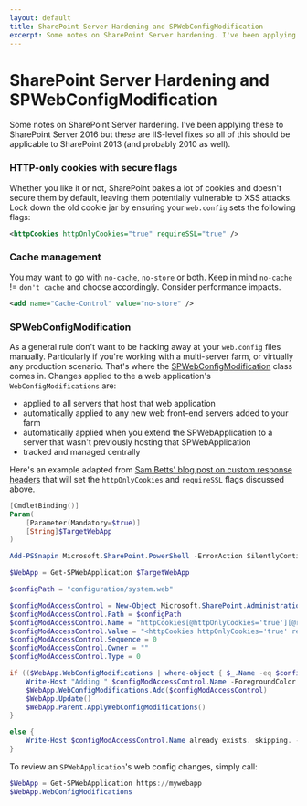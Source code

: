 ```yaml
---
layout: default
title: SharePoint Server Hardening and SPWebConfigModification
excerpt: Some notes on SharePoint Server hardening. I've been applying these to SharePoint Server 2016 but these are IIS-level fixes so  all of this should be applicable to SharePoint 2013 (and probably 2010 as well).
---
```

# SharePoint Server Hardening and SPWebConfigModification

Some notes on SharePoint Server hardening. I've been applying these to SharePoint Server 2016 but these are IIS-level fixes so all of this should be applicable to SharePoint 2013 (and probably 2010 as well).

### HTTP-only cookies with secure flags

Whether you like it or not, SharePoint bakes a lot of cookies and doesn't secure them by default, leaving them potentially vulnerable to XSS attacks. Lock down the old cookie jar by ensuring your `web.config` sets the following flags:

```xml
<httpCookies httpOnlyCookies="true" requireSSL="true" />  
```

### Cache management

You may want to go with `no-cache`, `no-store` or both. Keep in mind `no-cache` != `don't cache` and choose accordingly. Consider performance impacts. 

```xml
<add name="Cache-Control" value="no-store" />
```

### SPWebConfigModification

As a general rule don't want to be hacking away at your `web.config` files manually. Particularly if you're working with a multi-server farm, or virtually any production scenario. That's where the [SPWebConfigModification](https://msdn.microsoft.com/en-us/library/microsoft.sharepoint.administration.spwebconfigmodification.aspx) class comes in. Changes applied to the a web application's `WebConfigModifications` are:
* applied to all servers that host that web application
* automatically applied to any new web front-end servers added to your farm
* automatically applied when you extend the SPWebApplication to a server that wasn't previously hosting that SPWebApplication 
* tracked and managed centrally

Here's an example adapted from [Sam Betts' blog post on custom response headers](https://blogs.msdn.microsoft.com/sambetts/2015/07/16/add-custom-http-headers-to-sharepoint-responses/) that will set the `httpOnlyCookies` and `requireSSL` flags discussed above.

```powershell
[CmdletBinding()]
Param(
    [Parameter(Mandatory=$true)]
    [String]$TargetWebApp
)

Add-PSSnapin Microsoft.SharePoint.PowerShell -ErrorAction SilentlyContinue

$WebApp = Get-SPWebApplication $TargetWebApp

$configPath = "configuration/system.web"

$configModAccessControl = New-Object Microsoft.SharePoint.Administration.SPWebConfigModification
$configModAccessControl.Path = $configPath
$configModAccessControl.Name = "httpCookies[@httpOnlyCookies='true'][@requireSSL='true']"
$configModAccessControl.Value = "<httpCookies httpOnlyCookies='true' requireSSL='true' />"
$configModAccessControl.Sequence = 0
$configModAccessControl.Owner = ""
$configModAccessControl.Type = 0

if (($WebApp.WebConfigModifications | where-object { $_.Name -eq $configModAccessControl.Name } | measure).Count -eq 0) {
    Write-Host "Adding " $configModAccessControl.Name -ForegroundColor Green
    $WebApp.WebConfigModifications.Add($configModAccessControl)
    $WebApp.Update()
    $WebApp.Parent.ApplyWebConfigModifications()
}

else {
    Write-Host $configModAccessControl.Name already exists. skipping. -ForegroundColor Blue    
}
```

To review an `SPWebApplication`'s web config changes, simply call:

```powershell
$WebApp = Get-SPWebApplication https://mywebapp
$WebApp.WebConfigModifications
```
